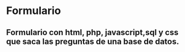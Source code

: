 # Formulario
## Formulario con html, php, javascript,sql y css que saca las preguntas de una base de datos.
